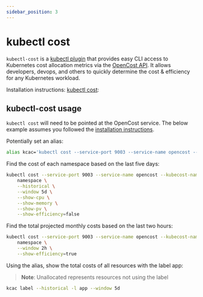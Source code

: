 ```yaml
---
sidebar_position: 3
---
```


# kubectl cost

`kubectl-cost` is a [kubectl plugin](https://kubernetes.io/docs/tasks/extend-kubectl/kubectl-plugins/) that provides easy CLI access to Kubernetes cost allocation metrics via the [OpenCost API](/api). It allows developers, devops, and others to quickly determine the cost & efficiency for any Kubernetes workload.

Installation instructions: [kubectl cost](https://github.com/kubecost/kubectl-cost):

## kubectl-cost usage

`kubectl cost` will need to be pointed at the OpenCost service. The below example assumes you followed the [installation instructions](../installation/install).

Potentially set an alias:

```sh
alias kcac='kubectl cost --service-port 9003 --service-name opencost --kubecost-namespace opencost --allocation-path /allocation/compute'
```

Find the cost of each namespace based on the last five days:

```sh
kubectl cost --service-port 9003 --service-name opencost --kubecost-namespace opencost --allocation-path /allocation/compute  \
    namespace \
    --historical \
    --window 5d \
    --show-cpu \
    --show-memory \
    --show-pv \
    --show-efficiency=false
```

Find the total projected monthly costs based on the last two hours:

```sh
kubectl cost --service-port 9003 --service-name opencost --kubecost-namespace opencost --allocation-path /allocation/compute  \
    namespace \
    --window 2h \
    --show-efficiency=true
```

Using the alias, show the total costs of all resources with the label app:
> **Note**: Unallocated represents resources not using the label

```sh
kcac label --historical -l app --window 5d
```
